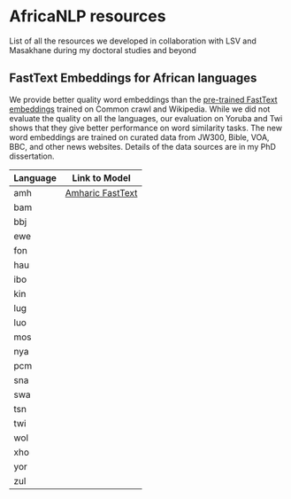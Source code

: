 # AfricaNLP resources
List of all the resources we developed in collaboration with LSV and Masakhane during my doctoral studies and beyond

## FastText Embeddings for African languages
We provide better quality word embeddings than the [pre-trained FastText embeddings](https://fasttext.cc/docs/en/crawl-vectors.html) trained on Common crawl and Wikipedia. While we did not evaluate the quality on all the languages, our evaluation on Yoruba and Twi shows that they give better performance on word similarity tasks. The new word embeddings are trained on curated data from JW300, Bible, VOA, BBC, and other news websites. Details of the data sources are in my PhD dissertation. 

| Language | Link to Model  |
|----------|-----------------|
| amh | [Amharic FastText](https://zenodo.org/record/6988528#.YvePxXUzY5k)  |
| bam |   |
| bbj |   |
| ewe |   |
| fon |   |
| hau |   |
| ibo |   |
| kin |   |
| lug |   |
| luo |   |
| mos |   |
| nya |   |
| pcm |   |
| sna |   |
| swa |   |
| tsn |   |
| twi |   |
| wol |   |
| xho |   |
| yor |   |
| zul |   |
